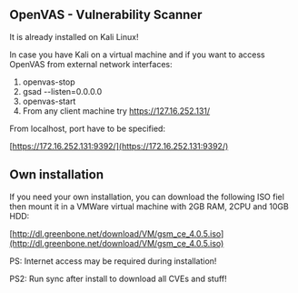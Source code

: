 ## OpenVAS - Vulnerability Scanner

It is already installed on Kali Linux!

In case you have Kali on a virtual machine and if you want to access OpenVAS from external network interfaces:

  1. openvas-stop
  1. gsad --listen=0.0.0.0
  1. openvas-start
  4. From any client machine try https://127.16.252.131/

From localhost, port have to be specified:

[https://172.16.252.131:9392/](https://172.16.252.131:9392/)

## Own installation

If you need your own installation, you can download the following ISO fiel then mount it in a VMWare virtual machine with 2GB RAM, 2CPU and 10GB HDD:

[http://dl.greenbone.net/download/VM/gsm_ce_4.0.5.iso](http://dl.greenbone.net/download/VM/gsm_ce_4.0.5.iso)

PS: Internet access may be required during installation!

PS2: Run sync after install to download all CVEs and stuff!

## 
